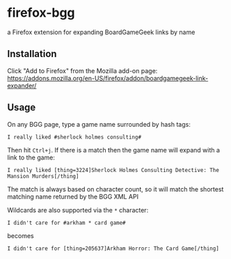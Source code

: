 # firefox-bgg

a Firefox extension for expanding BoardGameGeek links by name

## Installation

Click "Add to Firefox" from the Mozilla add-on page: https://addons.mozilla.org/en-US/firefox/addon/boardgamegeek-link-expander/

## Usage

On any BGG page, type a game name surrounded by hash tags:

```
I really liked #sherlock holmes consulting#
```

Then hit `Ctrl+j`. If there is a match then the game name will expand with a link to the game:

```
I really liked [thing=3224]Sherlock Holmes Consulting Detective: The Mansion Murders[/thing]
```

The match is always based on character count, so it will match the shortest matching name returned by the BGG XML API

Wildcards are also supported via the `*` character:

```
I didn't care for #arkham * card game#
```

becomes

```
I didn't care for [thing=205637]Arkham Horror: The Card Game[/thing]
```
